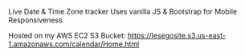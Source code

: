 Live Date & Time Zone tracker
Uses vanilla JS & Bootstrap for Mobile Responsiveness

Hosted on my AWS EC2 S3 Bucket: 
https://lesegosite.s3.us-east-1.amazonaws.com/calendar/Home.html
